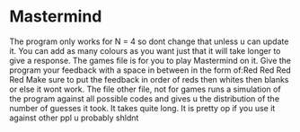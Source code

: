 # Mastermind
The program only works for N = 4 so dont change that unless u can update it.
You can add as many colours as you want just that it will take longer to give a response.
The games file is for you to play Mastermind on it. Give the program your feedback with a space in between in the form of:Red Red Red Red
Make sure to put the feedback in order of reds then whites then blanks or else it wont work.
The file other file, not for games runs a simulation of the program against all possible codes and gives u the distribution of the number of guesses it took. It takes quite long. 
It is pretty op if you use it against other ppl u probably shldnt
